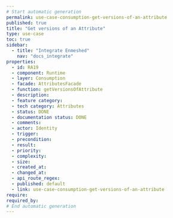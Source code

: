 ```yaml
---
# Start automatic generation
permalink: use-case-consumption-get-versions-of-an-attribute
published: true
title: "Get versions of an Attribute"
type: use-case
toc: true
sidebar:
  - title: "Integrate Enmeshed"
    nav: "docs_integrate"
properties:
  - id: RA19
  - component: Runtime
  - layer: Consumption
  - facade: AttributesFacade
  - function: getVersionsOfAttribute
  - description:
  - feature category:
  - tech category: Attributes
  - status: DONE
  - documentation status: DONE
  - comments:
  - actor: Identity
  - trigger:
  - precondition:
  - result:
  - priority:
  - complexity:
  - size:
  - created_at:
  - changed_at:
  - api_route_regex:
  - published: default
  - link: use-case-consumption-get-versions-of-an-attribute
require:
required_by:
# End automatic generation
---
```


